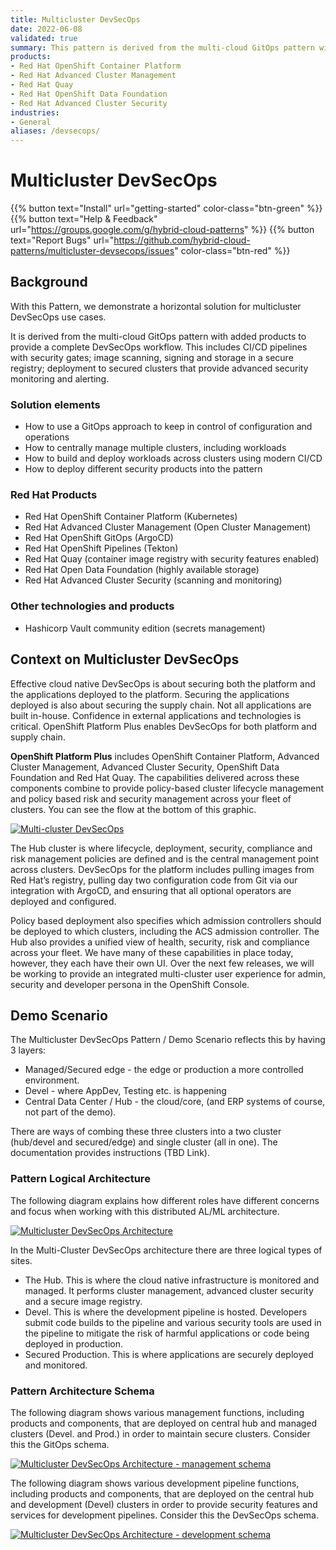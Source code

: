 ```yaml
---
title: Multicluster DevSecOps
date: 2022-06-08
validated: true
summary: This pattern is derived from the multi-cloud GitOps pattern with added products to provide a complete DevSecOps workflow. 
products:
- Red Hat OpenShift Container Platform
- Red Hat Advanced Cluster Management
- Red Hat Quay
- Red Hat OpenShift Data Foundation
- Red Hat Advanced Cluster Security
industries:
- General
aliases: /devsecops/
---
```


<!--
FIXME: uncomment once this exists
<div class="pattern_logo">
  <img src="/images/logos/devsecops.png" class="pattern_logo" alt="Points">
</div>
-->

# Multicluster DevSecOps

{{% button text="Install" url="getting-started" color-class="btn-green" %}}
{{% button text="Help & Feedback" url="https://groups.google.com/g/hybrid-cloud-patterns" %}}
{{% button text="Report Bugs" url="https://github.com/hybrid-cloud-patterns/multicluster-devsecops/issues" color-class="btn-red" %}}

## Background

With this Pattern, we demonstrate a horizontal solution for multicluster DevSecOps use cases.

It is derived from the multi-cloud GitOps pattern with added products to provide a complete DevSecOps workflow. This includes CI/CD pipelines with security gates; image scanning, signing and storage in a secure registry; deployment to secured clusters that provide advanced security monitoring and alerting.

### Solution elements

- How to use a GitOps approach to keep in control of configuration and operations
- How to centrally manage multiple clusters, including workloads
- How to build and deploy workloads across clusters using modern CI/CD
- How to deploy different security products into the pattern

### Red Hat Products

- Red Hat OpenShift Container Platform (Kubernetes)
- Red Hat Advanced Cluster Management (Open Cluster Management)
- Red Hat OpenShift GitOps (ArgoCD)
- Red Hat OpenShift Pipelines (Tekton)
- Red Hat Quay (container image registry with security features enabled)
- Red Hat Open Data Foundation (highly available storage)
- Red Hat Advanced Cluster Security (scanning and monitoring)

### Other technologies and products

- Hashicorp Vault community edition (secrets management)

## Context on Multicluster DevSecOps

Effective cloud native DevSecOps is about securing both the platform and the applications deployed to the platform. Securing the applications deployed is also about securing the supply chain. Not all applications are built in-house. Confidence in external applications and technologies is critical. OpenShift Platform Plus enables DevSecOps for both platform and supply chain.

**OpenShift Platform Plus** includes OpenShift Container Platform, Advanced Cluster Management, Advanced Cluster Security, OpenShift Data Foundation and Red Hat Quay. The capabilities delivered across these components combine to provide policy-based cluster lifecycle management and policy based risk and security management across your fleet of clusters. You can see the flow at the bottom of this graphic.

[![Multi-cluster DevSecOps](/images/devsecops/full-devsecops-highlevel.png)](/images/devsecops/full-devsecops-highlevel.png)

The Hub cluster is where lifecycle, deployment, security, compliance and risk management policies are defined and is the central management point across clusters. DevSecOps for the platform includes pulling images from Red Hat’s registry, pulling day two configuration code from Git via our integration with ArgoCD, and ensuring that all optional operators are deployed and configured.

Policy based deployment also specifies which admission controllers should be deployed to which clusters, including the ACS admission controller. The Hub also provides a unified view of health, security, risk and compliance across your fleet. We have many of these capabilities in place today, however, they each have their own UI. Over the next few releases, we will be working to provide an integrated multi-cluster user experience for admin, security and developer persona in the OpenShift Console.

## Demo Scenario

The Multicluster DevSecOps Pattern / Demo Scenario reflects this by having 3 layers:

- Managed/Secured edge - the edge or production a more controlled environment.
- Devel - where AppDev, Testing etc. is happening
- Central Data Center / Hub - the cloud/core, (and ERP systems of course, not part of the demo).

<!--
FIXME: uncomment once the image actually exists
[![Demo Scenario](/images/WH-TO-DO)](/images/WH-TO-DO)
-->

There are ways of combing these three clusters into a two cluster (hub/devel and secured/edge) and single cluster (all in one). The documentation provides instructions (TBD Link).

### Pattern Logical Architecture

The following diagram explains how different roles have different concerns and focus when working with this distributed AL/ML architecture.

[![Multicluster DevSecOps Architecture](/images/devsecops/logical-devsecops.png)](/images/devsecops/logical-devsecops.png)

In the Multi-Cluster DevSecOps architecture there are three logical types of sites.

- The Hub. This is where the cloud native infrastructure is monitored and managed. It performs cluster management, advanced cluster security and a secure image registry.
- Devel. This is where the development pipeline is hosted. Developers submit code builds to the pipeline and various security tools are used in the pipeline to mitigate the risk of harmful applications or code being deployed in production.
- Secured Production. This is where applications are securely deployed and monitored.

### Pattern Architecture Schema

The following diagram shows various management functions, including products and components, that are deployed on central hub and managed clusters (Devel. and Prod.) in order to maintain secure clusters. Consider this the GitOps schema.

[![Multicluster DevSecOps Architecture - management schema](/images/devsecops/schema-acm.png)](/images/devsecops/schema-acm.png)

The following diagram shows various development pipeline functions, including products and components, that are deployed on the central hub and development (Devel) clusters in order to provide security features and services for development pipelines. Consider this the DevSecOps schema.

[![Multicluster DevSecOps Architecture - development schema](/images/devsecops/schema-devel-pipeline.png)](/images/devsecops/schema-devel-pipeline.png)
